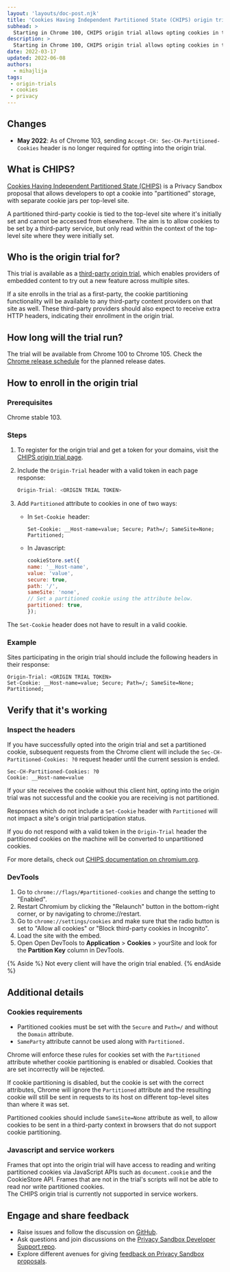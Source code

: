 ```yaml
---
layout: 'layouts/doc-post.njk'
title: 'Cookies Having Independent Partitioned State (CHIPS) origin trial'
subhead: >
  Starting in Chrome 100, CHIPS origin trial allows opting cookies in to "partitioned" storage, with a separate cookie jar per top-level site.
description: >
  Starting in Chrome 100, CHIPS origin trial allows opting cookies in to "partitioned" storage, with a separate cookie jar per top-level site. Partitioned cookies can be set by a third-party service, but only read within the context of the top-level site where they were initially set.
date: 2022-03-17
updated: 2022-06-08
authors:
  - mihajlija  
tags:
 - origin-trials
 - cookies
 - privacy  
---
```


## Changes

- **May 2022**: As of Chrome 103, sending `Accept-CH: Sec-CH-Partitioned-Cookies` header is no longer required for optting into the origin trial.


## What is CHIPS?

[Cookies Having Independent Partitioned State (CHIPS)](/docs/privacy-sandbox/chips/) is a Privacy Sandbox proposal that allows developers to opt a cookie into "partitioned" storage, with separate cookie jars per top-level site.

A partitioned third-party cookie is tied to the top-level site where it's initially set and cannot be accessed from elsewhere. The aim is to allow cookies to be set by a third-party service, but only read within the context of the top-level site where they were initially set.

## Who is the origin trial for?

This trial is available as a [third-party origin trial](/blog/third-party-origin-trials/), which enables providers of embedded content to try out a new feature across multiple sites.

If a site enrolls in the trial as a first-party, the cookie partitioning functionality will be available to any third-party content providers on that site as well. These third-party providers should also expect to receive extra HTTP headers, indicating their enrollment in the origin trial.

## How long will the trial run?

The trial will be available from Chrome 100 to Chrome 105. Check the [Chrome release schedule](https://chromiumdash.appspot.com/schedule) for the planned release dates.

## How to enroll in the origin trial

### Prerequisites

Chrome stable 103.

### Steps

1.  To register for the origin trial and get a token for your domains, visit the [CHIPS origin trial page](/origintrials/#/view_trial/1239615797433729025).

1.  Include the `Origin-Trial` header with a valid token in each page response:

    ```js
    Origin-Trial: <ORIGIN TRIAL TOKEN>
    ```

1.  Add `Partitioned` attribute to cookies in one of two ways:

    -   In `Set-Cookie `header:

        ```text
        Set-Cookie: __Host-name=value; Secure; Path=/; SameSite=None; Partitioned;
        ```

    -   In Javascript:

        ```js
        cookieStore.set({
        name: '__Host-name',
        value: 'value',
        secure: true,
        path: '/',
        sameSite: 'none',
        // Set a partitioned cookie using the attribute below.
        partitioned: true,
        });
        ```

The `Set-Cookie` header does not have to result in a valid cookie. 

### Example

Sites participating in the origin trial should include the following headers in their response:

```text
Origin-Trial: <ORIGIN TRIAL TOKEN>
Set-Cookie: __Host-name=value; Secure; Path=/; SameSite=None; Partitioned;
```

## Verify that it's working

### Inspect the headers

If you have successfully opted into the origin trial and set a partitioned cookie, subsequent requests from the Chrome client will include the `Sec-CH-Partitioned-Cookies: ?0` request header until the current session is ended.

```text
Sec-CH-Partitioned-Cookies: ?0
Cookie: __Host-name=value
```

If your site receives the cookie without this client hint, opting into the origin trial was not successful and the cookie you are receiving is not partitioned.

Responses which do not include a `Set-Cookie` header with `Partitioned` will not impact a site's origin trial participation status.

If you do not respond with a valid token in the `Origin-Trial` header the partitioned cookies on the machine will be converted to unpartitioned cookies.

For more details, check out [CHIPS documentation on chromium.org](https://www.chromium.org/updates/chips/).

### DevTools

1.  Go to `chrome://flags/#partitioned-cookies` and change the setting to "Enabled".
1.  Restart Chromium by clicking the "Relaunch" button in the bottom-right corner, or by navigating to chrome://restart.
1.  Go to `chrome://settings/cookies` and make sure that the radio button is set to "Allow all cookies" or "Block third-party cookies in Incognito".
1.  Load the site with the embed.
1.  Open Open DevTools to **Application** > **Cookies** > yourSite and look for the **Partition Key** column in DevTools.

{% Aside %}
Not every client will have the origin trial enabled.
{% endAside %}

## Additional details

### Cookies requirements

-   Partitioned cookies must be set with the `Secure` and `Path=/` and without the `Domain` attribute.
-   `SameParty` attribute cannot be used along with `Partitioned.`

Chrome will enforce these rules for cookies set with the `Partitioned` attribute whether cookie partitioning is enabled or disabled. Cookies that are set incorrectly will be rejected.

If cookie partitioning is disabled, but the cookie is set with the correct attributes, Chrome will ignore the  `Partitioned` attribute and the resulting cookie will still be sent in requests to its host on different top-level sites than where it was set.

Partitioned cookies should include `SameSite=None` attribute as well, to allow cookies to be sent in a third-party context in browsers that do not support cookie partitioning.

### Javascript and service workers

Frames that opt into the origin trial will have access to reading and writing partitioned cookies via JavaScript APIs such as `document.cookie` and the CookieStore API. Frames that are not in the trial's scripts will not be able to read nor write partitioned cookies.\
The CHIPS origin trial is currently not supported in service workers.

## Engage and share feedback

-   Raise issues and follow the discussion on [GitHub](https://github.com/WICG/CHIPS/issues).
-   Ask questions and join discussions on the [Privacy Sandbox Developer Support repo](https://github.com/GoogleChromeLabs/privacy-sandbox-dev-support).
-   Explore different avenues for giving [feedback on Privacy Sandbox proposals](/docs/privacy-sandbox/feedback/).
